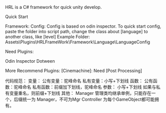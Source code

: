 HRL is a C# framework for quick unity develop.

Quick Start 

Framework:
    Config:
        Config is based on odin inspector.
        To quick start config, paste the folder into script path, change the class about [language] to another class, like [level]
        Example Folder: Assets\Plugins\HRLFrameWork\Framework\Language\LanguageConfig


Need Plugins:

Odin Inspector
Dotween

More Recommend Plugins:
[Cinemachine]: Need [Post Processing]


代码规范：
    变量：
        公有变量：驼峰命名
        私有变量：小写+下划线
    函数：
        公有函数：驼峰命名
        私有函数：前缀加下划线，驼峰命名
    参数：
        小写+下划线
        如果与私有变量重名，则前缀+下划线
其他：
    Manager 管理类均继承单例，只能存在一个，后缀统一为 Manager，不可为Mgr
    Controller 为每个GameObject都可能拥有。
